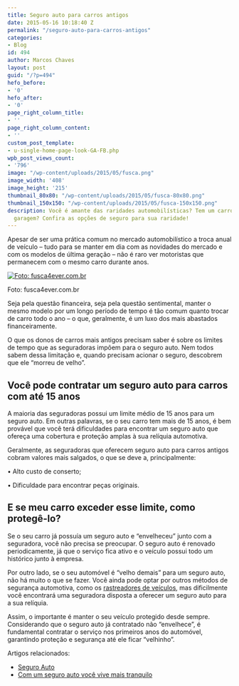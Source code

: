 ```yaml
---
title: Seguro auto para carros antigos
date: 2015-05-16 10:18:40 Z
permalink: "/seguro-auto-para-carros-antigos"
categories:
- Blog
id: 494
author: Marcos Chaves
layout: post
guid: "/?p=494"
hefo_before:
- '0'
hefo_after:
- '0'
page_right_column_title:
- ''
page_right_column_content:
- ''
custom_post_template:
- u-single-home-page-look-GA-FB.php
wpb_post_views_count:
- '796'
image: "/wp-content/uploads/2015/05/fusca.png"
image_width: '408'
image_height: '215'
thumbnail_80x80: "/wp-content/uploads/2015/05/fusca-80x80.png"
thumbnail_150x150: "/wp-content/uploads/2015/05/fusca-150x150.png"
description: Você é amante das raridades automobilísticas? Tem um carro antigo na
  garagem? Confira as opções de seguro para sua raridade!
---
```


Apesar de ser uma prática comum no mercado automobilístico a troca anual de veículo – tudo para se manter em dia com as novidades do mercado e com os modelos de última geração – não é raro ver motoristas que permanecem com o mesmo carro durante anos.

<div id="attachment_495" style="width: 418px" class="wp-caption aligncenter">
  <a href="/wp-content/uploads/2015/05/fusca.png"><img class="size-full wp-image-495" src="/wp-content/uploads/2015/05/fusca.png" alt="Foto: fusca4ever.com.br" width="408" height="215" srcset="/wp-content/uploads/2015/05/fusca.png 408w, /wp-content/uploads/2015/05/fusca-250x132.png 250w, /wp-content/uploads/2015/05/fusca-120x63.png 120w" sizes="(max-width: 408px) 100vw, 408px" /></a>
  
  <p class="wp-caption-text">
    Foto: fusca4ever.com.br
  </p>
</div>

Seja pela questão financeira, seja pela questão sentimental, manter o mesmo modelo por um longo período de tempo é tão comum quanto trocar de carro todo o ano – o que, geralmente, é um luxo dos mais abastados financeiramente.
  
O que os donos de carros mais antigos precisam saber é sobre os limites de tempo que as seguradoras impõem para o seguro auto. Nem todos sabem dessa limitação e, quando precisam acionar o seguro, descobrem que ele “morreu de velho”.

## Você pode contratar um seguro auto para carros com até 15 anos

A maioria das seguradoras possui um limite médio de 15 anos para um seguro auto. Em outras palavras, se o seu carro tem mais de 15 anos, é bem provável que você terá dificuldades para encontrar um seguro auto que ofereça uma cobertura e proteção amplas à sua relíquia automotiva.

Geralmente, as seguradoras que oferecem seguro auto para carros antigos cobram valores mais salgados, o que se deve a, principalmente:

• Alto custo de conserto;
  
• Dificuldade para encontrar peças originais.

## E se meu carro exceder esse limite, como protegê-lo?

Se o seu carro já possuía um seguro auto e “envelheceu” junto com a seguradora, você não precisa se preocupar. O seguro auto é renovado periodicamente, já que o serviço fica ativo e o veículo possui todo um histórico junto à empresa.

Por outro lado, se o seu automóvel é “velho demais” para um seguro auto, não há muito o que se fazer. Você ainda pode optar por outros métodos de segurança automotiva, como os <a href="http://www.rastreadores.org/rastreador-de-veiculo-seguranca-diaria" target="_blank">rastreadores de veículos</a>, mas dificilmente você encontrará uma seguradora disposta a oferecer um seguro auto para a sua relíquia.

Assim, o importante é manter o seu veículo protegido desde sempre. Considerando que o seguro auto já contratado não “envelhece”, é fundamental contratar o serviço nos primeiros anos do automóvel, garantindo proteção e segurança até ele ficar “velhinho”.

Artigos relacionados:

  * <a href="/seguro-auto" target="_blank">Seguro Auto</a>
  * <a href="/com-um-seguro-auto-voce-vive-mais-tranquilo" target="_blank">Com um seguro auto você vive mais tranquilo</a>